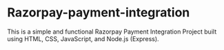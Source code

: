 # Razorpay-payment-integration
This is a simple and functional Razorpay Payment Integration Project built using HTML, CSS, JavaScript, and Node.js (Express).
